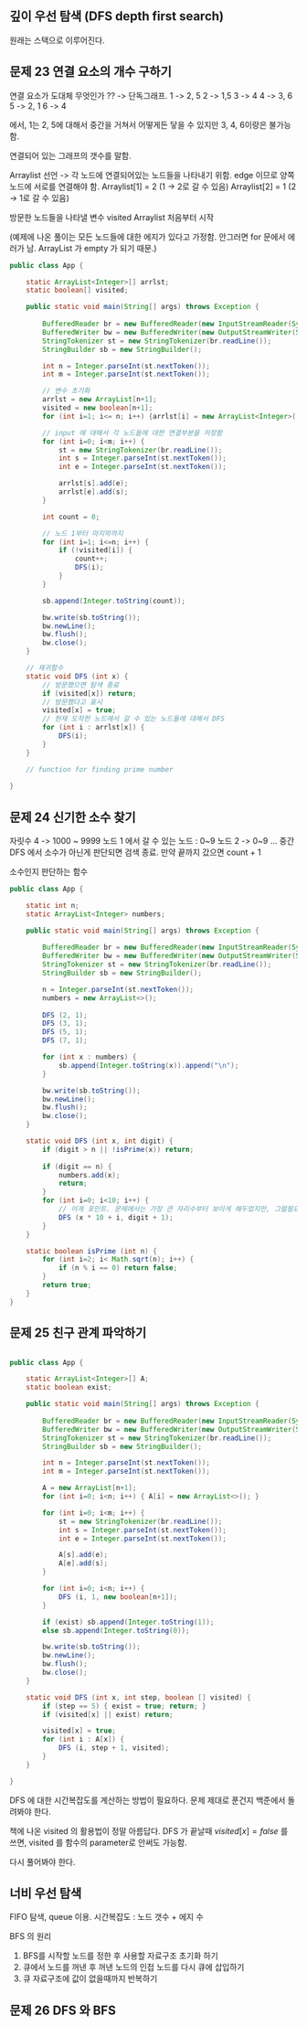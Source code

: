 
## 깊이 우선 탐색 (DFS depth first search)

원래는 스택으로 이루어진다.


## 문제 23 연결 요소의 개수 구하기

연결 요소가 도대체 무엇인가 ??
-> 단독그래프. 
1 -> 2, 5
2 -> 1,5
3 -> 4
4 -> 3, 6
5 -> 2, 1
6 -> 4

에서, 1는 2, 5에 대해서 중간을 거쳐서 어떻게든 닿을 수 있지만
3, 4, 6이랑은 불가능함.

연결되어 있는 그래프의 갯수를 말함.

Arraylist 선언 -> 각 노드에 연결되어있는 노드들을 나타내기 위함.
edge 이므로 양쪽 노드에 서로를 연결해야 함.
Arraylist\[1] = 2 (1 -> 2로 갈 수 있음)
Arraylist\[2] = 1 (2 -> 1로 갈 수 있음)

방문한 노드들을 나타낼 변수 visited
Arraylist 처음부터 시작

(예제에 나온 풀이는 모든 노드들에 대한 에지가 있다고 가정함. 안그러면 for 문에서 에러가 남. ArrayList 가 empty 가 되기 때문.)


``` java
public class App {

    static ArrayList<Integer>[] arrlst;
    static boolean[] visited;

    public static void main(String[] args) throws Exception {
        
        BufferedReader br = new BufferedReader(new InputStreamReader(System.in));
        BufferedWriter bw = new BufferedWriter(new OutputStreamWriter(System.out));
        StringTokenizer st = new StringTokenizer(br.readLine());
        StringBuilder sb = new StringBuilder();

        int n = Integer.parseInt(st.nextToken());
        int m = Integer.parseInt(st.nextToken());

        // 변수 초기화
        arrlst = new ArrayList[n+1];
        visited = new boolean[n+1];
        for (int i=1; i<= n; i++) {arrlst[i] = new ArrayList<Integer>();}

        // input 에 대해서 각 노드들에 대한 연결부분을 저장함
        for (int i=0; i<m; i++) {
            st = new StringTokenizer(br.readLine());
            int s = Integer.parseInt(st.nextToken());
            int e = Integer.parseInt(st.nextToken());

            arrlst[s].add(e);
            arrlst[e].add(s);
        }

        int count = 0;

        // 노드 1부터 마지막까지
        for (int i=1; i<=n; i++) {
            if (!visited[i]) {
                count++;
                DFS(i);
            }
        }

        sb.append(Integer.toString(count));

        bw.write(sb.toString());
        bw.newLine();
        bw.flush();
        bw.close();
    }

    // 재귀함수
    static void DFS (int x) {
        // 방문했으면 탐색 종료
        if (visited[x]) return;
        // 방문했다고 표시
        visited[x] = true;
        // 현재 도착한 노드에서 갈 수 있는 노드들에 대해서 DFS
        for (int i : arrlst[x]) {
            DFS(i);
        }
    }

    // function for finding prime number
    
}

```


## 문제 24 신기한 소수 찾기

자릿수 4 -> 1000 ~ 9999
노드 1 에서 갈 수 있는 노드 : 0~9
노드 2 -> 0~9
...
중간 DFS 에서 소수가 아닌게 판단되면 검색 종료.
만약 끝까지 갔으면 count + 1

소수인지 판단하는 함수

```java
public class App {

    static int n;
    static ArrayList<Integer> numbers;

    public static void main(String[] args) throws Exception {
        
        BufferedReader br = new BufferedReader(new InputStreamReader(System.in));
        BufferedWriter bw = new BufferedWriter(new OutputStreamWriter(System.out));
        StringTokenizer st = new StringTokenizer(br.readLine());
        StringBuilder sb = new StringBuilder();

        n = Integer.parseInt(st.nextToken());
        numbers = new ArrayList<>();
        
        DFS (2, 1);
        DFS (3, 1);
        DFS (5, 1);
        DFS (7, 1);

        for (int x : numbers) {
            sb.append(Integer.toString(x)).append("\n");
        }

        bw.write(sb.toString());
        bw.newLine();
        bw.flush();
        bw.close();
    }

    static void DFS (int x, int digit) {
        if (digit > n || !isPrime(x)) return;
        
        if (digit == n) {
            numbers.add(x);
            return;
        }
        for (int i=0; i<10; i++) {
            // 이게 포인트. 문제에서는 가장 큰 자리수부터 보이게 해두었지만, 그럴필요가 전혀 없다. 그게 함정.
            DFS (x * 10 + i, digit + 1);
        }
    }

    static boolean isPrime (int n) {
        for (int i=2; i< Math.sqrt(n); i++) {
            if (n % i == 0) return false;
        }
        return true;
    }
}

```

## 문제 25 친구 관계 파악하기

```java

public class App {

    static ArrayList<Integer>[] A;
    static boolean exist;

    public static void main(String[] args) throws Exception {
        
        BufferedReader br = new BufferedReader(new InputStreamReader(System.in));
        BufferedWriter bw = new BufferedWriter(new OutputStreamWriter(System.out));
        StringTokenizer st = new StringTokenizer(br.readLine());
        StringBuilder sb = new StringBuilder();

        int n = Integer.parseInt(st.nextToken());
        int m = Integer.parseInt(st.nextToken());

        A = new ArrayList[n+1];
        for (int i=0; i<n; i++) { A[i] = new ArrayList<>(); }

        for (int i=0; i<m; i++) {
            st = new StringTokenizer(br.readLine());
            int s = Integer.parseInt(st.nextToken());
            int e = Integer.parseInt(st.nextToken());

            A[s].add(e);
            A[e].add(s);
        }

        for (int i=0; i<n; i++) {
            DFS (i, 1, new boolean[n+1]);
        }

        if (exist) sb.append(Integer.toString(1)); 
        else sb.append(Integer.toString(0));

        bw.write(sb.toString());
        bw.newLine();
        bw.flush();
        bw.close();
    }

    static void DFS (int x, int step, boolean [] visited) {
        if (step == 5) { exist = true; return; }
        if (visited[x] || exist) return;

        visited[x] = true;
        for (int i : A[x]) {
            DFS (i, step + 1, visited);
        }
    } 

}


```

DFS 에 대한 시간복잡도를 계산하는 방법이 필요하다.
문제 제대로 푼건지 백준에서 돌려봐야 한다.

책에 나온 visited 의 활용법이 정말 아름답다. DFS 가 끝날때 $visited[x] = false$ 를 쓰면, visited 를 함수의 parameter로 안써도 가능함.

다시 풀어봐야 한다.


## 너비 우선 탐색

FIFO 탐색, queue 이용.
시간복잡도 : 노드 갯수 + 에지 수

BFS 의 원리 
1. BFS를 시작할 노드를 정한 후 사용할 자료구조 초기화 하기
2. 큐에서 노드를 꺼낸 후 꺼낸 노드의 인접 노드를 다시 큐에 삽입하기
3. 큐 자료구조에 값이 없을때까지 반복하기

## 문제 26 DFS 와 BFS




